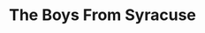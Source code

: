 ---
title: The Boys From Syracuse
year: 1979
opening_date: 1979-10-05
closing_date: 1979-10-20
layout: productions
image:
image_caption:
image_credit:
playbill: 
category: 
Theatre: Theatre Jacksonville
Venue: Little Theatre
cast:
  Seargeant: Stephen Baker
  Duke: Gary Rogers
  Angelo: Lynn Murray
  Corporal: Tommy Thomson
  Aegeon: Don Dunn
  Antipholus of Ephesus: Grier Wells
  Dromio of Ephesus: Collier Summers
  Tailor: Larry Weiler
  Antipholus of Syracuse: Terry Segovis
  Dromio of Syracuse: Stephen Turner
  Merchant of Syracuse: Jim Shaw
  Apprentice: Ed Lide
  Luce: Carole Dukes Hubert
  Adriana: Judy Wade
  Luciana: Karen Peterson
  Maid: 
    - Shirley Cooke
    - Liz McCall
  Sorcerer: Don Dunn
  Fatima: Connie Wesson
  Courtesan: 
    - Nancy Kaye
    - Pam Bristow
    - Renee Ganong
  Merchant of Ephesus: Bill Merwin
  Emilia: Helen Harris
  Citizen of Ephesus: 
    - Kathy Brown
    -  Richard Magnuson
    - Charles Nowlin
    - Karen Scroggins
crew:
  Director: Robert Knowles
  Musical Director: Rosalind MacEnulty
  Choreographer: Connie Wesson
  Scene Design: Hal Henderson
  Stage Manager: Doug Thomas
  Assistant Stage Manager: Amelia Senhausen
  Light Design: Kelly Hart
  Light Operator: Barbara Stillson
  Follow Spot: Sam Frankhouser
  Properties:
    - Pam Jackson
    - Valerie Howard
    - Tom Heffernan
  Key Grip: Marty Algrim
  Set Construction:
    - Sarah Barto
    - Marty Friedman
    - Frank Friedsam
    - Tom Heffernan
    - Sheila Henderson
    - Barbara Johnson
    - Bebe Schroder
    - Saul Sharf
    - Barbara Stillson
    - Jeanne Turney
  Costumes:
    - Gert Berman
    - Nancy Kaye
    - Bob Knowles
    - Judy Wade
  Publicity:
    - Jack Newson
    - Gerri Turbow
  Box Office:
    - Barbara Stillson
    - Leonard Alterman
    - Gert Berman
    - Shirley Cooke
    - Ann Dubow
    - Nancy Frankhouser
    - Sam Frankhouser
    - Sabina Meyer
    - Pat Somers
    - Esta Tkac
orchestra:
external_links:
---